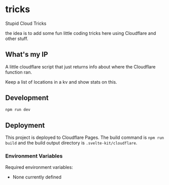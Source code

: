 # tricks
Stupid Cloud Tricks

the idea is to add some fun little coding tricks here using Cloudflare and other stuff.

## What's my IP

A little cloudflare script that just returns info about where the Cloudflare function ran.

Keep a list of locations in a kv and show stats on this.



## Development

```bash
npm run dev
```

## Deployment

This project is deployed to Cloudflare Pages. The build command is `npm run build` and the build output directory is `.svelte-kit/cloudflare`.

### Environment Variables

Required environment variables:
- None currently defined
